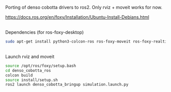 Porting of denso cobotta drivers to ros2. Only rviz + moveit works for now.

https://docs.ros.org/en/foxy/Installation/Ubuntu-Install-Debians.html

\
Dependencies (for ros-foxy-desktop)
```bash
sudo apt-get install python3-colcon-ros ros-foxy-moveit ros-foxy-realtime-tools libyaml-cpp-dev ros-foxy-controller-manager ros-foxy-transmission-interface ros-foxy-xacro ros-foxy-joint-state-controller ros-foxy-follow-joint-trajectory-controller ros-foxy-ros2-control ros-foxy-gazebo-ros ros-foxy-gazebo-ros2-control
```
\
Launch rviz and moveit
```bash
source /opt/ros/foxy/setup.bash
cd denso_cobotta_ros
colcon build
source install/setup.sh
ros2 launch denso_cobotta_bringup simulation.launch.py
```

